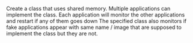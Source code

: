 Create a class that uses shared memory. Multiple applications can implement the class. Each application will monitor the other applications and restart if any of them goes down
The specified class also monitors if fake applications appear with same name / image that are supposed to implement the class but they are not. 
